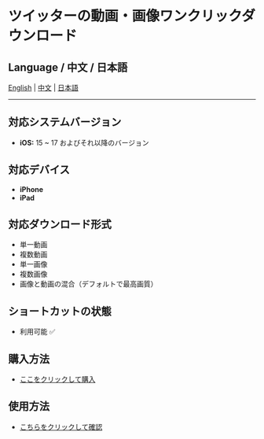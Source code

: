 # ツイッターの動画・画像ワンクリックダウンロード

## Language / 中文 / 日本語

[English](../README.md) | [中文](README.zh.md) | [日本語](README.ja.md)

---

## 対応システムバージョン
- **iOS:** 15 ~ 17 およびそれ以降のバージョン

## 対応デバイス
- **iPhone**
- **iPad**

## 対応ダウンロード形式
- 単一動画
- 複数動画
- 単一画像
- 複数画像
- 画像と動画の混合（デフォルトで最高画質）

## ショートカットの状態
- 利用可能 ✅

## 購入方法
- [ここをクリックして購入](https://buymeacoffee.com/suxia/e/301327)

## 使用方法
- [こちらをクリックして確認](https://fengguo.pages.dev/pages/twitter-dl)
